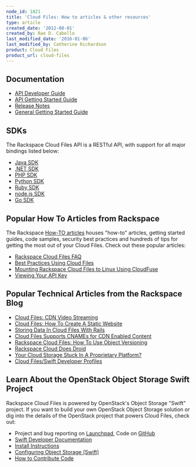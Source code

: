 ```yaml
---
node_id: 1821
title: 'Cloud Files: How to articles & other resources'
type: article
created_date: '2012-08-01'
created_by: Rae D. Cabello
last_modified_date: '2016-01-06'
last_modified_by: Catherine Richardson
product: Cloud Files
product_url: cloud-files
---
```


Documentation
-------------

-   [API Developer
    Guide](https://developer.rackspace.com/docs/cloud-files/v1/developer-guide/)
-   [API Getting Started
    Guide](https://developer.rackspace.com/docs/cloud-files/v1/developer-guide/#getting-started)
-   [Release
    Notes](https://developer.rackspace.com/docs/cloud-files/v1/developer-guide/#document-release-notes)
-   [General Getting Started
    Guide](/how-to/cloud-files)

SDKs
----

The Rackspace Cloud Files API is a RESTful API, with support for all
major bindings listed below:

-   [Java SDK](https://developer.rackspace.com/sdks/java/)
-   [.NET SDK](https://developer.rackspace.com/sdks/dot-net/)
-   [PHP SDK](https://developer.rackspace.com/sdks/php/)
-   [Python SDK](https://developer.rackspace.com/sdks/python/)
-   [Ruby SDK](https://developer.rackspace.com/sdks/ruby/)
-   [node.js SDK](https://developer.rackspace.com/sdks/node-js/)
-   [Go SDK](https://developer.rackspace.com/sdks/golang/)

Popular How To Articles from Rackspace
-----------------------------------------------------------

The Rackspace [How-TO articles](http://support-dev.ipa.rackspace.com/how-to/#cloud-hosting) houses "how-to"
articles, getting started guides, code samples, security best practices
and hundreds of tips for getting the most out of your Cloud Files.
Check out these popular articles:

-   [Rackspace Cloud Files
    FAQ](/how-to/cloud-files-faq)
-   [Best Practices Using Cloud
    Files](/how-to/best-practices-for-using-cloud-files)
-   [Mounting Rackspace Cloud Files to Linux Using
    CloudFuse](/how-to/mounting-rackspace-cloud-files-to-linux-using-cloudfuse)
-   [Viewing Your API
    Key](/how-to/view-and-reset-your-api-key)

Popular Technical Articles from the Rackspace Blog
--------------------------------------------------

-   [Cloud Files: CDN Video
    Streaming](http://www.rackspace.com/blog/cloud-files-adds-cdn-video-streaming/)
-   [Cloud Files: How To Create A Static
    Website](http://www.rackspace.com/blog/rackspace-cloud-files-how-to-create-a-static-website/)
-   [Storing Data In Cloud Files With
    Rails](http://www.rackspace.com/blog/storing-data-in-cloud-files-with-rails/)
-   [Cloud Files Supports CNAMEs for CDN Enabled
    Content](http://www.rackspace.com/blog/its-here-cloud-files-now-supports-cnames-for-cdn-enabled-content/)
-   [Rackspace Cloud Files: How To Use Object
    Versioning](http://www.rackspace.com/blog/rackspace-cloud-files-how-to-use-object-versioning/)
-   [Rackspace Cloud Does
    Droid](http://www.rackspace.com/blog/rackspace-cloud-does-droid/)
-   [Your Cloud Storage Stuck In A Proprietary
    Platform?](http://www.rackspace.com/blog/cloud-files-updates/)
-   [Cloud Files/Swift Developer
    Profiles](http://c1776742.cdn.cloudfiles.rackspacecloud.com/downloads/pdfs/CloudFilesSwiftDevelopers.pdf)

Learn About the OpenStack Object Storage Swift Project
------------------------------------------------------

Rackspace Cloud Files is powered by OpenStack's Object Storage "Swift"
project.  If you want to build your own OpenStack Object Storage
solution or dig into the details of the OpenStack project that powers
Cloud Files, check out:

-   Project and bug reporting on
    [Launchpad](https://launchpad.net/swift), Code on
    [GitHub](https://github.com/openstack/swift)
-   [Swift Developer Documentation](http://swift.openstack.org)
-   [Install
    Instructions](http://wiki.openstack.org/InstallInstructions/Swift)
-   [Configuring Object
    Storage (Swift)](http://wiki.openstack.org/ConfigureSwift)
-   [How to Contribute Code](http://wiki.openstack.org/HowToContribute)


